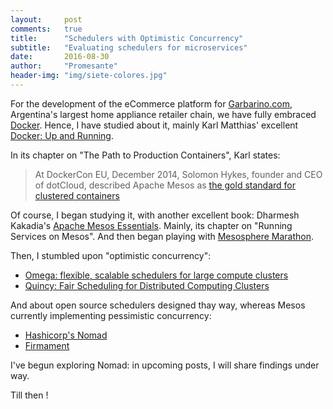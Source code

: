```yaml
---
layout:     post
comments:   true
title:      "Schedulers with Optimistic Concurrency"
subtitle:   "Evaluating schedulers for microservices"
date:       2016-08-30
author:     "Promesante"
header-img: "img/siete-colores.jpg"
---
```


For the development of the eCommerce platform for [Garbarino.com](https://www.garbarino.com/), Argentina's largest home appliance retailer chain, we have fully embraced [Docker](https://www.docker.com/). Hence, I have studied about it, mainly Karl Matthias' excellent [Docker: Up and Running](http://www.amazon.com/Docker-Up-Running-Karl-Matthias/dp/1491917571).

In its chapter on "The Path to Production Containers", Karl states:

> At DockerCon EU, December 2014, Solomon Hykes, founder and CEO of dotCloud, described Apache Mesos as [the gold standard for clustered containers](https://www.youtube.com/watch?v=sGWQ8WiGN8Y&feature=youtu.be&t=35m10s)

Of course, I began studying it, with another excellent book: Dharmesh Kakadia's [Apache Mesos Essentials](http://www.amazon.com/Apache-Mesos-Essentials-Dharmesh-Kakadia/dp/1783288760/). Mainly, its chapter on "Running Services on Mesos". And then began playing with [Mesosphere Marathon](https://mesosphere.github.io/marathon/).

Then, I stumbled upon "optimistic concurrency":

* [Omega: flexible, scalable schedulers for large compute clusters](http://static.googleusercontent.com/media/research.google.com/es//pubs/archive/41684.pdf)
* [Quincy: Fair Scheduling for Distributed Computing Clusters](http://kunaltalwar.org/papers/quincy-sosp09.pdf)

And about open source schedulers designed thay way, whereas Mesos currently implementing pessimistic concurrency:

* [Hashicorp's Nomad](https://www.nomadproject.io/)
* [Firmament](http://www.firmament.io/)

I've begun exploring Nomad: in upcoming posts, I will share findings under way.

Till then !
